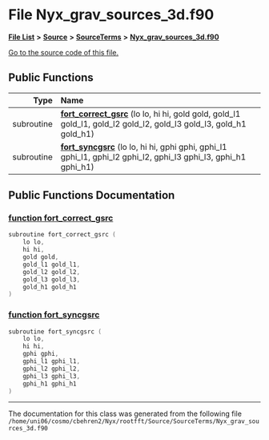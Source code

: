 
# File Nyx\_grav\_sources\_3d.f90


[**File List**](files.md) **>** [**Source**](dir_74389ed8173ad57b461b9d623a1f3867.md) **>** [**SourceTerms**](dir_7c1c0d2e2a0285e12a54f57a60f809aa.md) **>** [**Nyx\_grav\_sources\_3d.f90**](Nyx__grav__sources__3d_8f90.md)

[Go to the source code of this file.](Nyx__grav__sources__3d_8f90_source.md)


















## Public Functions

| Type | Name |
| ---: | :--- |
|  subroutine | [**fort\_correct\_gsrc**](Nyx__grav__sources__3d_8f90.md#function-fort-correct-gsrc) (lo lo, hi hi, gold gold, gold\_l1 gold\_l1, gold\_l2 gold\_l2, gold\_l3 gold\_l3, gold\_h1 gold\_h1) <br> |
|  subroutine | [**fort\_syncgsrc**](Nyx__grav__sources__3d_8f90.md#function-fort-syncgsrc) (lo lo, hi hi, gphi gphi, gphi\_l1 gphi\_l1, gphi\_l2 gphi\_l2, gphi\_l3 gphi\_l3, gphi\_h1 gphi\_h1) <br> |








## Public Functions Documentation


### <a href="#function-fort-correct-gsrc" id="function-fort-correct-gsrc">function fort\_correct\_gsrc </a>


```cpp
subroutine fort_correct_gsrc (
    lo lo,
    hi hi,
    gold gold,
    gold_l1 gold_l1,
    gold_l2 gold_l2,
    gold_l3 gold_l3,
    gold_h1 gold_h1
) 
```



### <a href="#function-fort-syncgsrc" id="function-fort-syncgsrc">function fort\_syncgsrc </a>


```cpp
subroutine fort_syncgsrc (
    lo lo,
    hi hi,
    gphi gphi,
    gphi_l1 gphi_l1,
    gphi_l2 gphi_l2,
    gphi_l3 gphi_l3,
    gphi_h1 gphi_h1
) 
```



------------------------------
The documentation for this class was generated from the following file `/home/uni06/cosmo/cbehren2/Nyx/rootfft/Source/SourceTerms/Nyx_grav_sources_3d.f90`